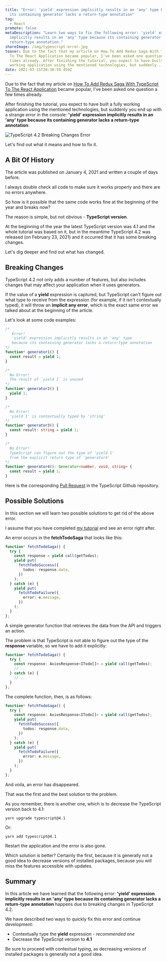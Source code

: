 ```yaml
---
title: "Error: 'yield' expression implicitly results in an 'any' type because
  its containing generator lacks a return-type annotation"
tag:
  - React
promote: false
metaDescription: "Learn two ways to fix the following error: 'yield' expression
  implicitly results in an 'any' type because its containing generator lacks a
  return-type annotation."
shareImage: /img/typescript-error.jpg
teaser: Due to the fact that my article on How To Add Redux Saga With TypeScript
  To The React Application became popular, I've been asked one question a few
  times already. After finishing the tutorial, you expect to have built a fully
  working application using the mentioned technologies, but suddenly...
date: 2021-07-15T20:30:59.459Z
---
```

Due to the fact that my article on [How To Add Redux Saga With TypeScript To The React Application](/add-redux-saga-with-typescript-to-your-react-application-january-2021/) became popular, I've been asked one question a few times already.

After finishing the tutorial, you expect to have built a fully working application using the mentioned technologies, but suddenly you end up with a strange error in the console: **'yield' expression implicitly results in an 'any' type because its containing generator lacks a return-type annotation**:

![TypeScript 4.2 Breaking Changes Error](/img/screenshot-2021-07-14-at-22.33.51.png "TypeScript 4.2 Breaking Changes Error")

Let's find out what it means and how to fix it.

## A Bit Of History

The article was published on January 4, 2021 and written a couple of days before. 

I always double check all code to make sure it works properly and there are no errors anywhere.

So how is it possible that the same code works fine at the beginning of the year and breaks now?

The reason is simple, but not obvious - **TypeScript version**.

At the beginning of the year the latest TypeScript version was 4.1 and the whole tutorial was based on it, but in the meantime TypeScript 4.2 was released (on February 23, 2021) and it occurred that it has some breaking changes.

Let's dig deeper and find out what has changed.

## Breaking Changes

TypeScript 4.2 not only adds a number of features, but also includes changes that may affect your application when it uses generators.

If the value of a **yield** expression is captured, but TypeScript can't figure out what type to receive from the expression (for example, if it isn't contextually typed), it will throw an **implicit any error**, which is the exact same error we talked about at the beginning of the article.

Let's look at some code examples:

```typescript
/* 
   Error!
   'yield' expression implicitly results in an 'any' type
   because its containing generator lacks a return-type annotation
*/
function* generator1() {
  const result = yield 1;
}

/*
  No Error!
  The result of `yield 1` is unused
*/
function* generator2() {
  yield 1;
}

/*
  No Error!
  'yield 1' is contextually typed by 'string'
*/
function* generator3() {
  const result: string = yield 1;
}

/* 
  No Error!
  TypeScript can figure out the type of 'yield 1'
  from the explicit return type of 'generator4'
*/
function* generator4(): Generator<number, void, string> {
  const result = yield 1;
}
```

Here is the corresponding [Pull Request](https://github.com/microsoft/TypeScript/pull/41348) in the TypeScript Github repository.

## Possible Solutions

In this section we will learn two possible solutions to get rid of the above error.

I assume that you have completed [my tutorial](/add-redux-saga-with-typescript-to-your-react-application-january-2021/) and see an error right after.

An error occurs in the **fetchTodoSaga** that looks like this:

```typescript
function* fetchTodoSaga() {
  try {
    const response = yield call(getTodos);
    yield put(
      fetchTodoSuccess({
        todos: response.data,
      })
    );
  } catch (e) {
    yield put(
      fetchTodoFailure({
        error: e.message,
      })
    );
  }
};
```

A simple generator function that retrieves the data from the API and triggers an action.

The problem is that TypeScript is not able to figure out the type of the **response** variable, so we have to add it explicitly:

```typescript
function* fetchTodoSaga() {
  try {
    const response: AxiosResponse<ITodo[]> = yield call(getTodos);
    // ..
  } catch (e) {
    // ..
  }
};
```

The complete function, then, is as follows:

```typescript
function* fetchTodoSaga() {
  try {
    const response: AxiosResponse<ITodo[]> = yield call(getTodos);
    yield put(
      fetchTodoSuccess({
        todos: response.data,
      })
    );
  } catch (e) {
    yield put(
      fetchTodoFailure({
        error: e.message,
      })
    );
  }
};
```

And voila, an error has disappeared.

That was the first and the best solution to the problem.

As you remember, there is another one, which is to decrease the TypeScript version back to 4.1:

`yarn upgrade typescript@4.1`

Or:

`yarn add typescript@4.1`

Restart the application and the error is also gone.

Which solution is better? Certainly the first, because it is generally not a good idea to decrease versions of installed packages, because you will miss the features accessible with updates.

## Summary

In this article we have learned that the following error: **'yield' expression implicitly results in an 'any' type because its containing generator lacks a return-type annotation** happens due to breaking changes in TypeScript 4.2.

We have described two ways to quickly fix this error and continue development:

* Contextually type the **yield** expression - *recommended one*
* Decrease the TypeScript version to **4.1**

Be sure to proceed with contextual typing, as decreasing versions of installed packages is generally not a good idea.